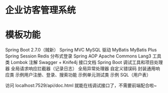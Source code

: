 # 企业访客管理系统

# 模板功能 
Spring Boot 2.7.0（贼新）
Spring MVC
MySQL 驱动
MyBatis
MyBatis Plus
Spring Session Redis 分布式登录
Spring AOP
Apache Commons Lang3 工具类
Lombok 注解
Swagger + Knife4j 接口文档
Spring Boot 调试工具和项目处理器
全局请求响应拦截器（记录日志）
全局异常处理器
自定义错误码
封装通用响应类
示例用户注册、登录、搜索功能
示例单元测试类
示例 SQL（用户表）

访问 localhost:7529/api/doc.html 就能在线调试接口了，不需要前端配合啦~